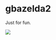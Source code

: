 # gbazelda2

Just for fun.

![](https://user-images.githubusercontent.com/65437533/90240986-118b2a80-dddf-11ea-8e07-058c0a541659.png)
